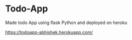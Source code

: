 # Todo-App
Made todo App using flask Python and deployed on heroku

https://todoapp-abhishek.herokuapp.com/


